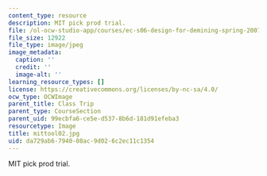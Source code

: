 ```yaml
---
content_type: resource
description: MIT pick prod trial.
file: /ol-ocw-studio-app/courses/ec-s06-design-for-demining-spring-2007/da729ab6794008ac9d026c2ec11c1354_mittool02.jpg
file_size: 12922
file_type: image/jpeg
image_metadata:
  caption: ''
  credit: ''
  image-alt: ''
learning_resource_types: []
license: https://creativecommons.org/licenses/by-nc-sa/4.0/
ocw_type: OCWImage
parent_title: Class Trip
parent_type: CourseSection
parent_uid: 99ecbfa6-ce5e-d537-8b6d-181d91efeba3
resourcetype: Image
title: mittool02.jpg
uid: da729ab6-7940-08ac-9d02-6c2ec11c1354
---
```

MIT pick prod trial.